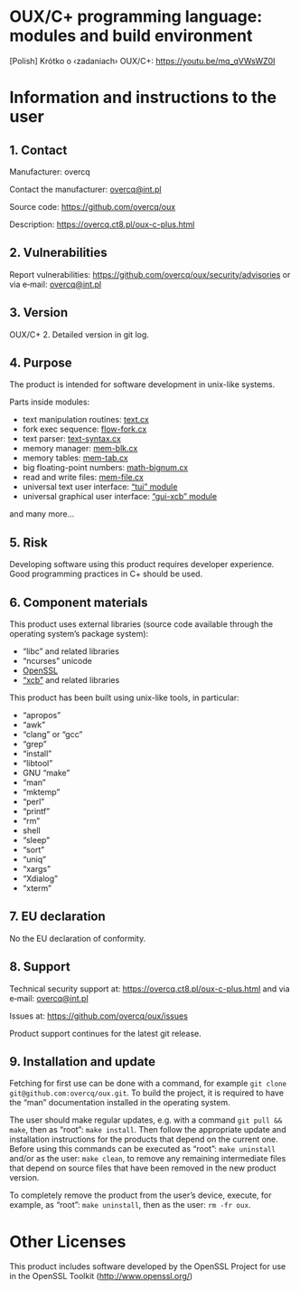 # OUX/C+ programming language: modules and build environment

[Polish] Kró­t­ko o ‹za­da­niach› OUX/C+: https://youtu.be/mq_qVWsWZ0I

# Information and instructions to the user

## 1. Contact

Manufacturer: overcq

Contact the manufacturer: overcq@int.pl

Source code: https://github.com/overcq/oux

Description: https://overcq.ct8.pl/oux-c-plus.html

## 2. Vulnerabilities

Report vulnerabilities: https://github.com/overcq/oux/security/advisories or via e‐mail: overcq@int.pl

## 3. Version

OUX/C+ 2. Detailed version in git log.

## 4. Purpose

The product is intended for software development in unix-like systems.

Parts inside modules:

* text manipulation routines: [text.cx](https://github.com/overcq/oux/tree/main/module/base/text.cx)
* fork exec sequence: [flow-fork.cx](https://github.com/overcq/oux/tree/main/module/base/flow-fork.cx)
* text parser: [text-syntax.cx](https://github.com/overcq/oux/blob/main/module/base/text-syntax.cx)
* memory manager: [mem-blk.cx](https://github.com/overcq/oux/tree/main/module/base/mem-blk.cx)
* memory tables: [mem-tab.cx](https://github.com/overcq/oux/tree/main/module/base/mem-tab.cx)
* big floating-point numbers: [math-bignum.cx](https://github.com/overcq/oux/tree/main/module/base/math-bignum.cx)
* read and write files: [mem-file.cx](https://github.com/overcq/oux/tree/main/module/base/mem-file.cx)
* universal text user interface: [“tui” module](https://github.com/overcq/oux/tree/main/module/tui)
* universal graphical user interface: [“gui-xcb” module](https://github.com/overcq/oux/tree/main/module/gui-xcb)

and many more...

## 5. Risk

Developing software using this product requires developer experience. Good programming practices in C+ should be used.

## 6. Component materials

This product uses external libraries (source code available through the operating systemʼs package system):

* “libc” and related libraries
* “ncurses” unicode
* [OpenSSL](https://www.openssl.org/source/)
* [“xcb”](https://gitlab.freedesktop.org/xorg/lib/libxcb) and related libraries

This product has been built using unix-like tools, in particular:

* “apropos”
* “awk”
* “clang” or “gcc”
* “grep”
* “install”
* “libtool”
* GNU “make”
* “man”
* “mktemp”
* “perl”
* “printf”
* “rm”
* shell
* “sleep”
* “sort”
* “uniq”
* “xargs”
* “Xdialog”
* “xterm”

## 7. EU declaration

No the EU declaration of conformity.

## 8. Support

Technical security support at: https://overcq.ct8.pl/oux-c-plus.html and via e‐mail: overcq@int.pl

Issues at: https://github.com/overcq/oux/issues

Product support continues for the latest git release.

## 9. Installation and update

Fetching for first use can be done with a command, for example `git clone git@github.com:overcq/oux.git`.
To build the project, it is required to have the “man” documentation installed in the operating system.

The user should make regular updates, e.g. with a command `git pull && make`, then as “root”: `make install`. Then follow the appropriate update and installation instructions for the products that depend on the current one.
Before using this commands can be executed as “root”: `make uninstall` and/or as the user: `make clean`, to remove any remaining intermediate files that depend on source files that have been removed in the new product version.

To completely remove the product from the userʼs device, execute, for example, as “root”: `make uninstall`, then as the user: `rm -fr oux`.

# Other Licenses

This product includes software developed by the OpenSSL Project for use in the OpenSSL Toolkit (http://www.openssl.org/)
